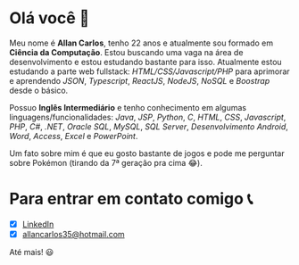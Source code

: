 # Olá você 👋

Meu nome é **Allan Carlos**, tenho 22 anos e atualmente sou formado em **Ciência da Computação**. Estou buscando uma vaga na área de desenvolvimento e estou estudando bastante para isso. Atualmente estou estudando a parte web fullstack: *HTML/CSS/Javascript/PHP* para aprimorar e aprendendo *JSON*, *Typescript*, *ReactJS*, *NodeJS*, *NoSQL* e *Boostrap* desde o básico.

Possuo **Inglês Intermediário** e tenho conhecimento em algumas linguagens/funcionalidades: *Java*, *JSP*, *Python*, *C*, *HTML*, *CSS*, *Javascript*, *PHP*, *C#*, *.NET*, *Oracle SQL*, *MySQL*, *SQL Server*, *Desenvolvimento Android*, *Word*, *Access*, *Excel* e *PowerPoint*. 

Um fato sobre mim é que eu gosto bastante de jogos e pode me perguntar sobre Pokémon (tirando da 7ª geração pra cima 😂).

# Para entrar em contato comigo 📞
 - [x] [LinkedIn](https://www.linkedin.com/in/allan-silva-50961815a/)
 - [x] allancarlos35@hotmail.com
 
 Até mais! :smiley:
